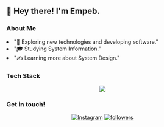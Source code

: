 <h2>👋 Hey there! I'm Empeb.</h2>

### About Me
<li>
  "🌱 Exploring new technologies and developing software."
</li>
<li>
  "🎓 Studying System Information."
</li>
<li>
  "✍️ Learning more about System Design."
</li>

### Tech Stack
<p align="center">
  <a href="https://skillicons.dev">
    <img src="https://skillicons.dev/icons?i=git,vscode,css,html,js,nodejs,python" />
  </a>
</p>

### Get in touch!
<p align="center" dir="auto">
  <a href="https://www.instagram.com/febriandudinata/"><img alt="Instagram" title="Instagram"
      src="https://img.shields.io/badge/Instagram-E4405F?style=for-the-badge&amp;logo=instagram&amp;logoColor=white"
      style="max-width: 100%;"></a>
  <a href="mailto:empeb19@gmail.com"><img alt="followers" title="Follow me on Github"
      src="https://img.shields.io/badge/Gmail-D14836?style=for-the-badge&amp;logo=Gmail&amp;logoColor=white"
      style="max-width: 100%;"></a>
</p>

<!---
Empeeb/Empeeb is a ✨ special ✨ repository because its `README.md` (this file) appears on your GitHub profile.
You can click the Preview link to take a look at your changes.
--->
